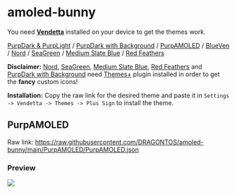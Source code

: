 # amoled-bunny
You need **[Vendetta](https://github.com/pyoncord/BunnyTweak#Installation)** installed on your device to get the themes work.

[PurpDark & PurpLight](https://github.com/vorlie/VendettaThemes#purpdark--purplight) / [PurpDark with Background](https://github.com/vorlie/VendettaThemes#purpdark-with-background) / [PurpAMOLED](https://github.com/vorlie/VendettaThemes#purpamoled) / [BlueVen](https://github.com/vorlie/VendettaThemes#blueven) / [Nord](https://github.com/vorlie/VendettaThemes#nord) / [SeaGreen](https://github.com/vorlie/VendettaThemes#seagreen) / [Medium Slate Blue](https://github.com/vorlie/VendettaThemes#medium-slate-blue) / [Red Feathers](https://github.com/vorlie/VendettaThemes#red-feathers)

**Disclaimer:**
[Nord](https://github.com/vorlie/VendettaThemes#nord), [SeaGreen](https://github.com/vorlie/VendettaThemes#seagreen), [Medium Slate Blue](https://github.com/vorlie/VendettaThemes#medium-slate-blue), [Red Feathers](https://github.com/vorlie/VendettaThemes#red-feathers) and [PurpDark with Background](https://github.com/vorlie/VendettaThemes#purpdark-with-background) need [Themes+](https://github.com/Gabe616/VendettaThemesPlus) plugin installed in order to get the **fancy** custom icons!

**Installation:**
Copy the raw link for the desired theme and paste it in `Settings -> Vendetta -> Themes -> Plus Sign` to install the theme.

## PurpAMOLED
Raw link: https://raw.githubusercontent.com/DRAGONTOS/amoled-bunny/main/PurpAMOLED/PurpAMOLED.json

### Preview

![](https://us-east-1.tixte.net/uploads/i.vorlie.pl/AMOLED_preview.jpg)
